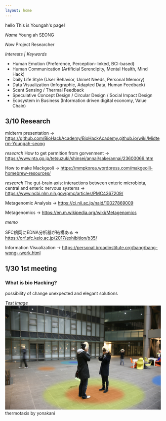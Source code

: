 ```yaml
---
layout: home
---
```


hello
This is Youngah's page!

*Name* Young ah SEONG

*Now* Project Researcher 

*Interests | Keywords*
- Human Emotion (Preference, Perception-linked, BCI-based) 
- Human Communication (Artificial Serendipity, Mental Health, Mind Hack) 
- Daily Life Style (User Behavior, Unmet Needs, Personal Memory) 
- Data Visualization (Infographic, Adapted Data, Human Feedback) 
- Scent Sensing / Thermal Feedback 
- Speculative Concept Design / Circular Design / Social Impact Design
- Ecosystem in Business (Information driven digital economy, Value Chain) 


## 3/10 Research

midterm presentation 
-> https://github.com/BioHackAcademy/BioHackAcademy.github.io/wiki/Midterm-Youngah-seong

*research*
How to get permition from gorvenment
-> https://www.nta.go.jp/tetsuzuki/shinsei/annai/sake/annai/23600069.htm

How to make Mackgeoli
-> https://mmpkorea.wordpress.com/makgeolli-homebrew-resources/

*research*
The gut-brain axis: interactions between enteric microbiota, central and enteric nervous systems
-> https://www.ncbi.nlm.nih.gov/pmc/articles/PMC4367209/

Metagenomic Analysis
-> https://ci.nii.ac.jp/naid/10027869009

Metagenomics
-> https://en.m.wikipedia.org/wiki/Metagenomics



*memo*

SFC鶴岡にEDNA分析器が結構ある
-> https://orf.sfc.keio.ac.jp/2017/exhibition/b35/

Information Visualization
-> https://personal.broadinstitute.org/bang/bang-wong--work.html


## 1/30 1st meeting
### What is bio Hacking?

possibility of change
unexpected and elegant solutions

_Test Image_
![Test Image](image/thermotaxis.jpg)
thermotaxis by yonakani
